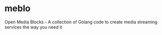 # meblo
Open Media Blocks - A collection of Golang code to create media streaming services the way you need it
